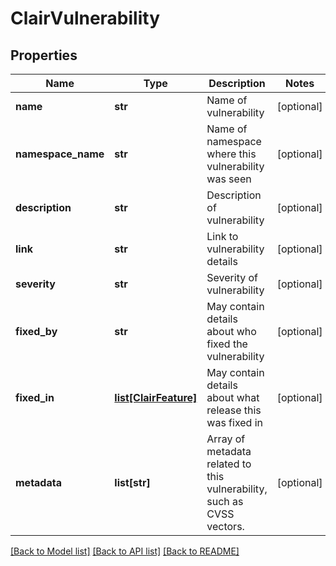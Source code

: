 # ClairVulnerability

## Properties
Name | Type | Description | Notes
------------ | ------------- | ------------- | -------------
**name** | **str** | Name of vulnerability | [optional] 
**namespace_name** | **str** | Name of namespace where this vulnerability was seen | [optional] 
**description** | **str** | Description of vulnerability | [optional] 
**link** | **str** | Link to vulnerability details | [optional] 
**severity** | **str** | Severity of vulnerability | [optional] 
**fixed_by** | **str** | May contain details about who fixed the vulnerability | [optional] 
**fixed_in** | [**list[ClairFeature]**](ClairFeature.md) | May contain details about what release this was fixed in | [optional] 
**metadata** | **list[str]** | Array of metadata related to this vulnerability, such as CVSS vectors. | [optional] 

[[Back to Model list]](../README.md#documentation-for-models) [[Back to API list]](../README.md#documentation-for-api-endpoints) [[Back to README]](../README.md)


